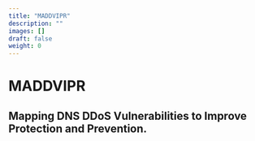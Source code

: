 ```yaml
---
title: "MADDVIPR"
description: ""
images: []
draft: false
weight: 0
---
```



# MADDVIPR
## Mapping DNS DDoS Vulnerabilities to Improve Protection and Prevention.
